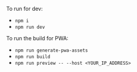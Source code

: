 To run for dev:

- `npm i`
- `npm run dev`

To run the build for PWA:

- `npm run generate-pwa-assets`
- `npm run build`
- `npm run preview -- --host <YOUR_IP_ADDRESS>`
